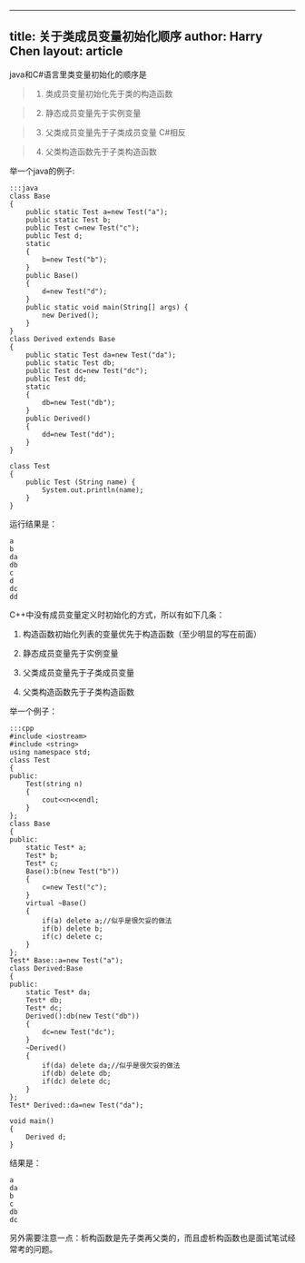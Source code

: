 ---
title: 关于类成员变量初始化顺序
author: Harry Chen
layout: article
----

  java和C#语言里类变量初始化的顺序是

>1. 类成员变量初始化先于类的构造函数

>2. 静态成员变量先于实例变量

>3. 父类成员变量先于子类成员变量 C#相反

>4. 父类构造函数先于子类构造函数

<!--more-->

  举一个java的例子:

    :::java
    class Base
    {
        public static Test a=new Test("a");
        public static Test b;
        public Test c=new Test("c");
        public Test d;
        static
        {
            b=new Test("b");
        }
        public Base()
        {
            d=new Test("d");
        }
        public static void main(String[] args) {
            new Derived();
        }
    }
    class Derived extends Base
    {
        public static Test da=new Test("da");
        public static Test db;
        public Test dc=new Test("dc");
        public Test dd;
        static
        {
            db=new Test("db");
        }
        public Derived()
        {
            dd=new Test("dd");
        }
    }

    class Test
    {
        public Test (String name) {
            System.out.println(name);
        }
    }

  运行结果是：

    a
    b
    da
    db
    c
    d
    dc
    dd

  C++中没有成员变量定义时初始化的方式，所以有如下几条：

1. 构造函数初始化列表的变量优先于构造函数（至少明显的写在前面）

2. 静态成员变量先于实例变量

3. 父类成员变量先于子类成员变量

4. 父类构造函数先于子类构造函数

  举一个例子：

    :::cpp
    #include <iostream>
    #include <string>
    using namespace std;
    class Test
    {
    public:
        Test(string n)
        {
            cout<<n<<endl;
        }
    };
    class Base
    {
    public:
        static Test* a;
        Test* b;
        Test* c;
        Base():b(new Test("b"))
        {
            c=new Test("c");
        }
        virtual ~Base()
        {
            if(a) delete a;//似乎是很欠妥的做法
            if(b) delete b;
            if(c) delete c;
        }
    };
    Test* Base::a=new Test("a");
    class Derived:Base
    {
    public:
        static Test* da;
        Test* db;
        Test* dc;
        Derived():db(new Test("db"))
        {
            dc=new Test("dc");
        }
        ~Derived()
        {
            if(da) delete da;//似乎是很欠妥的做法
            if(db) delete db;
            if(dc) delete dc;
        }
    };
    Test* Derived::da=new Test("da");

    void main()
    {
        Derived d;
    }

  结果是：

    a
    da
    b
    c
    db
    dc

  另外需要注意一点：析构函数是先子类再父类的，而且虚析构函数也是面试笔试经常考的问题。
